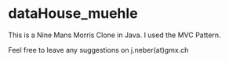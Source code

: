 # dataHouse_muehle

This is a Nine Mans Morris Clone in Java. I used the MVC Pattern.

Feel free to leave any suggestions on j.neber(at)gmx.ch
